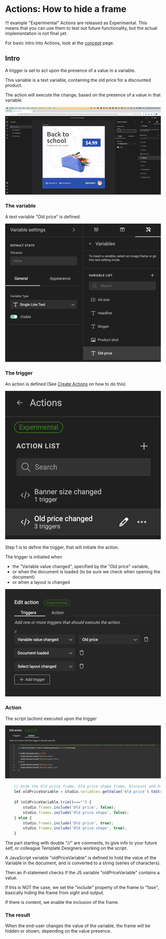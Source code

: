 # Actions: How to hide a frame

!!! example "Experimental"
    Actions are released as Experimental.
    This means that you can use them to test out future functionality, but the actual implementation is not final yet.

For basic intro into Actions, look at the [concept](/GraFx-Studio/concepts/actions/) page.

## Intro

A trigger is set to act upon the presence of a value in a variable.

This variable is a text variable, containing the old price for a discounted product.

The action will execute the change, based on the presence of a value in that variable.

![Movie](demo.gif)

### The variable

A text variable "Old price" is defined.

![screenshot](variable.png)

### The trigger

An action is defined (See [Create Actions](/GraFx-Studio/guides/actions/create/) on how to do this)

![screenshot](action-definition.png)

Step 1 is to define the trigger, that will initiate the action.

The trigger is initiated when

- the "Variable value changed", specified by the "Old price" variable, 
- or when the document is loaded (to be sure we check when opening the document)
- or when a layout is changed

![screenshot](action-triggers.png)

### Action

The script (action) executed upon the trigger

![](action.png)

``` js
	// Hide the Old price frame, Old price shape frame, Discount and Discount shape frame if the Old price variable doesn't contain a value, show them when it has a value
	let oldPriceVariable = studio.variables.getValue('Old price').toString();

	if (oldPriceVariable.trim()==="") {
		studio.frames.include('Old price', false);
		studio.frames.include('Old price shape', false);
	} else {
		studio.frames.include('Old price', true);
		studio.frames.include('Old price shape', true);
	}
```

The part starting with double "//" are comments, to give info to your future self, or colleague Template Designers working on the script.

A JavaScript variable "oldPriceVariable" is defined to hold the value of the Variable in the document, and is converted to a string (series of characters).

Then an if-statement checks if the JS variable "oldPriceVariable" contains a value.

If this is NOT the case, we set the "include" property of the frame to "fase", basically hiding the frame from sight and output.

If there is content, we enable the inclusion of the frame.

### The result

When the end-user changes the value of the variable, the frame will be hidden or shown, depending on the value presence.